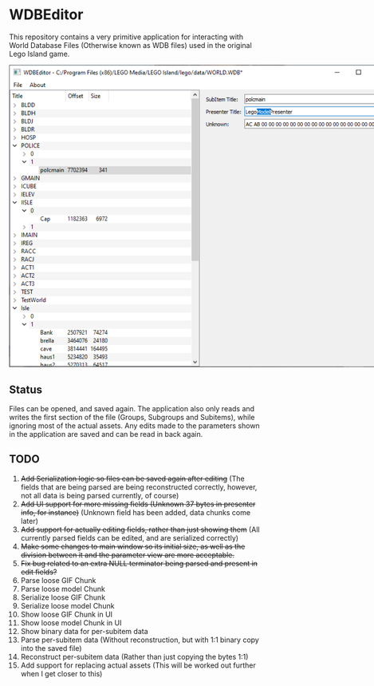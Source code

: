 # WDBEditor

This repository contains a very primitive application for interacting with World Database Files (Otherwise known as WDB files) used in the original Lego Island game.

<img src="res/img/Screenshot.png" style="max-width: 768px;" alt="A screenshot of the application."/>

## Status

Files can be opened, and saved again. The application also only reads and writes the first section of the file (Groups, Subgroups and Subitems), while ignoring most of the actual assets.
Any edits made to the parameters shown in the application are saved and can be read in back again.

## TODO
1. ~~Add Serialization logic so files can be saved again after editing~~ (The fields that are being parsed are being reconstructed correctly, however, not all data is being parsed currently, of course)
2. ~~Add UI support for more missing fields (Unknown 37 bytes in presenter info, for instance)~~ (Unknown field has been added, data chunks come later)
3. ~~Add support for actually editing fields, rather than just showing them~~ (All currently parsed fields can be edited, and are serialized correctly)
4. ~~Make some changes to main window so its initial size, as well as the division between it and the parameter view are more acceptable.~~
5. ~~Fix bug related to an extra NULL terminator being parsed and present in edit fields?~~
6. Parse loose GIF Chunk
7. Parse loose model Chunk
8. Serialize loose GIF Chunk
9. Serialize loose model Chunk
10. Show loose GIF Chunk in UI
11. Show loose model Chunk in UI
12. Show binary data for per-subitem data
13. Parse per-subitem data (Without reconstruction, but with 1:1 binary copy into the saved file)
14. Reconstruct per-subitem data (Rather than just copying the bytes 1:1)
15. Add support for replacing actual assets (This will be worked out further when I get closer to this)
